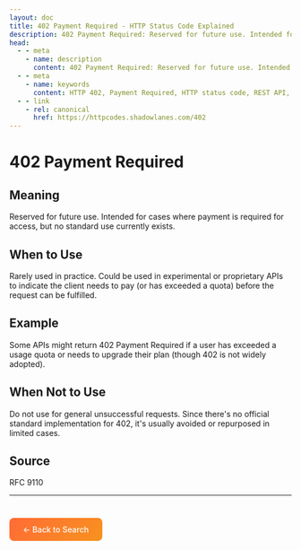 ```yaml
---
layout: doc
title: 402 Payment Required - HTTP Status Code Explained
description: 402 Payment Required: Reserved for future use. Intended for cases where payment is required for access, but no standard use currently exists....
head:
  - - meta
    - name: description
      content: 402 Payment Required: Reserved for future use. Intended for cases where payment is required for access, but no standard use currently exists....
  - - meta
    - name: keywords
      content: HTTP 402, Payment Required, HTTP status code, REST API, web development
  - - link
    - rel: canonical
      href: https://httpcodes.shadowlanes.com/402
---
```


<script setup>
const structuredData = {
  "@context": "https://schema.org",
  "@type": "TechArticle",
  "headline": "402 Payment Required - HTTP Status Code",
  "description": "Reserved for future use. Intended for cases where payment is required for access, but no standard use currently exists.",
  "url": "https://httpcodes.shadowlanes.com/402",
  "keywords": "HTTP 402, Payment Required, HTTP status code",
  "articleBody": "Reserved for future use. Intended for cases where payment is required for access, but no standard use currently exists. Rarely used in practice. Could be used in experimental or proprietary APIs to indicate the client needs to pay (or has exceeded a quota) before the request can be fulfilled.",
  "publisher": {
    "@type": "Organization",
    "name": "HTTP Codes Explainer"
  }
}
</script>

<script type="application/ld+json" v-html="JSON.stringify(structuredData)"></script>

# 402 Payment Required

## Meaning

Reserved for future use. Intended for cases where payment is required for access, but no standard use currently exists.

## When to Use

Rarely used in practice. Could be used in experimental or proprietary APIs to indicate the client needs to pay (or has exceeded a quota) before the request can be fulfilled.

## Example

Some APIs might return 402 Payment Required if a user has exceeded a usage quota or needs to upgrade their plan (though 402 is not widely adopted).

## When Not to Use

Do not use for general unsuccessful requests. Since there's no official standard implementation for 402, it's usually avoided or repurposed in limited cases.

## Source

RFC 9110

---

<div style="margin-top: 40px;">
  <a href="/" style="display: inline-block; padding: 12px 24px; background: linear-gradient(135deg, #ff6b35, #f7931e); color: white; text-decoration: none; border-radius: 8px; font-weight: 500;">← Back to Search</a>
</div>
